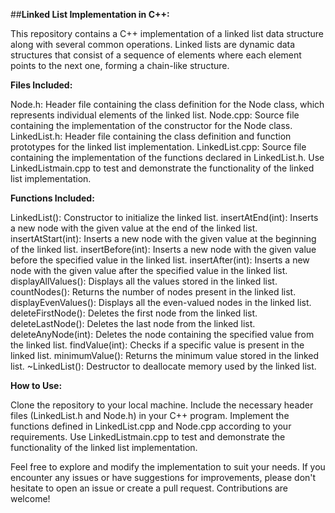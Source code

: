 ##**Linked List Implementation in C++:**

This repository contains a C++ implementation of a linked list data structure along with several common operations. Linked lists are dynamic data structures that consist of a sequence of elements where each element points to the next one, forming a chain-like structure.

**Files Included:**

Node.h: Header file containing the class definition for the Node class, which represents individual elements of the linked list.
Node.cpp: Source file containing the implementation of the constructor for the Node class.
LinkedList.h: Header file containing the class definition and function prototypes for the linked list implementation.
LinkedList.cpp: Source file containing the implementation of the functions declared in LinkedList.h.
Use LinkedListmain.cpp to test and demonstrate the functionality of the linked list implementation.

**Functions Included:**

LinkedList(): Constructor to initialize the linked list.
insertAtEnd(int): Inserts a new node with the given value at the end of the linked list.
insertAtStart(int): Inserts a new node with the given value at the beginning of the linked list.
insertBefore(int): Inserts a new node with the given value before the specified value in the linked list.
insertAfter(int): Inserts a new node with the given value after the specified value in the linked list.
displayAllValues(): Displays all the values stored in the linked list.
countNodes(): Returns the number of nodes present in the linked list.
displayEvenValues(): Displays all the even-valued nodes in the linked list.
deleteFirstNode(): Deletes the first node from the linked list.
deleteLastNode(): Deletes the last node from the linked list.
deleteAnyNode(int): Deletes the node containing the specified value from the linked list.
findValue(int): Checks if a specific value is present in the linked list.
minimumValue(): Returns the minimum value stored in the linked list.
~LinkedList(): Destructor to deallocate memory used by the linked list.

**How to Use:**

Clone the repository to your local machine.
Include the necessary header files (LinkedList.h and Node.h) in your C++ program.
Implement the functions defined in LinkedList.cpp and Node.cpp according to your requirements.
Use LinkedListmain.cpp to test and demonstrate the functionality of the linked list implementation.

Feel free to explore and modify the implementation to suit your needs. If you encounter any issues or have suggestions for improvements, please don't hesitate to open an issue or create a pull request. Contributions are welcome!
